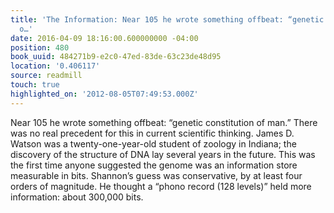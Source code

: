 ```yaml
---
title: 'The Information: Near 105 he wrote something offbeat: “genetic constitution
  o…'
date: 2016-04-09 18:16:00.600000000 -04:00
position: 480
book_uuid: 484271b9-e2c0-47ed-83de-63c23de48d95
location: '0.406117'
source: readmill
touch: true
highlighted_on: '2012-08-05T07:49:53.000Z'
---
```


Near 105 he wrote something offbeat: “genetic constitution of man.” There was no real precedent for this in current scientific thinking. James D. Watson was a twenty-one-year-old student of zoology in Indiana; the discovery of the structure of DNA lay several years in the future. This was the first time anyone suggested the genome was an information store measurable in bits. Shannon’s guess was conservative, by at least four orders of magnitude. He thought a “phono record (128 levels)” held more information: about 300,000 bits.